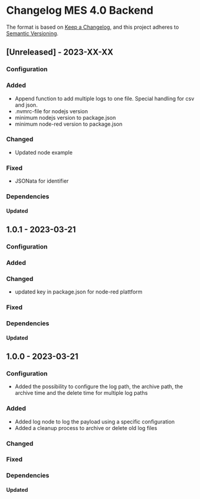 # Changelog MES 4.0 Backend
The format is based on [Keep a Changelog](https://keepachangelog.com/en/1.0.0/),
and this project adheres to [Semantic Versioning](https://semver.org/spec/v2.0.0.html).


## [Unreleased] - 2023-XX-XX
### Configuration
### Added
- Append function to add multiple logs to one file. Special handling for csv and json.
- .nvmrc-file for nodejs version
- minimum nodejs version to package.json
- minimum node-red version to package.json
### Changed
- Updated node example
### Fixed
- JSONata for identifier
### Dependencies
#### Updated

## 1.0.1 - 2023-03-21
### Configuration
### Added
### Changed
- updated key in package.json for node-red plattform
### Fixed
### Dependencies
#### Updated

## 1.0.0 - 2023-03-21
### Configuration
- Added the possibility to configure the log path, the archive path, the archive time and the delete time for multiple log paths
### Added
- Added log node to log the payload using a specific configuration
- Added a cleanup process to archive or delete old log files
### Changed
### Fixed
### Dependencies
#### Updated
